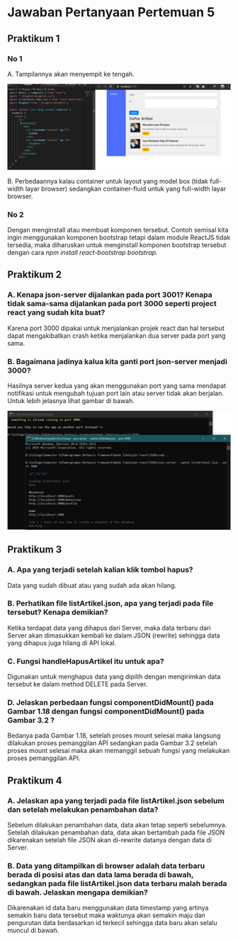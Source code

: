 # Jawaban Pertanyaan Pertemuan 5

## Praktikum 1

### No 1

A. Tampilannya akan menyempit ke tengah.

<img src='./src/prak1a.png'>

B. Perbedaannya kalau container untuk layout yang model box (tidak full-width layar browser) sedangkan container-fluid untuk yang full-width layar browser.

### No 2

Dengan menginstall atau membuat komponen tersebut. Contoh semisal kita ingin menggunakan komponen bootstrap tetapi dalam module ReactJS tidak tersedia, maka diharuskan untuk menginstall komponen bootstrap tersebut dengan cara <i>npm install react-bootstrap bootstrap</i>.

## Praktikum 2

### A. Kenapa json-server dijalankan pada port 3001? Kenapa tidak sama-sama dijalankan pada port 3000 seperti project react yang sudah kita buat?

Karena port 3000 dipakai untuk menjalankan projek react dan hal tersebut dapat mengakibatkan crash ketika menjalankan dua server pada port yang sama.

### B. Bagaimana jadinya kalua kita ganti port json-server menjadi 3000?

Hasilnya server kedua yang akan menggunakan port yang sama mendapat notifikasi untuk mengubah tujuan port lain atau server tidak akan berjalan. Untuk lebih jelasnya lihat gambar di bawah.

<img src='./src/prak2b.png'>

## Praktikum 3

### A. Apa yang terjadi setelah kalian klik tombol hapus?

Data yang sudah dibuat atau yang sudah ada akan hilang.

### B. Perhatikan file listArtikel.json, apa yang terjadi pada file tersebut? Kenapa demikian?

Ketika terdapat data yang dihapus dari Server, maka data terbaru dari Server akan dimasukkan kembali ke dalam JSON (rewrite) sehingga data yang dihapus juga hilang di API lokal.

### C. Fungsi handleHapusArtikel itu untuk apa?

Digunakan untuk menghapus data yang dipilih dengan mengirimkan data tersebut ke dalam method DELETE pada Server.

### D. Jelaskan perbedaan fungsi componentDidMount() pada Gambar 1.18 dengan fungsi componentDidMount() pada Gambar 3.2 ?

Bedanya pada Gambar 1.18, setelah proses mount selesai maka langsung dilakukan proses pemanggilan API sedangkan pada Gambar 3.2 setelah proses mount selesai maka akan memanggil sebuah fungsi yang melakukan proses pemanggilan API.

## Praktikum 4

### A. Jelaskan apa yang terjadi pada file listArtikel.json sebelum dan setelah melakukan penambahan data?

Sebelum dilakukan penambahan data, data akan tetap seperti sebelumnya. Setelah dilakukan penambahan data, data akan bertambah pada file JSON dikarenakan setelah file JSON akan di-rewrite datanya dengan data di Server.

### B. Data yang ditampilkan di browser adalah data terbaru berada di posisi atas dan data lama berada di bawah, sedangkan pada file listArtikel.json data terbaru malah berada di bawah. Jelaskan mengapa demikian?

Dikarenakan id data baru menggunakan data timestamp yang artinya semakin baru data tersebut maka waktunya akan semakin maju dan pengurutan data berdasarkan id terkecil sehingga data baru akan selalu muncul di bawah.
